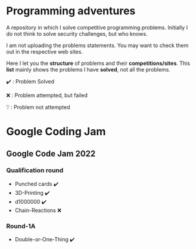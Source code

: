# Programming adventures
A repository in which I solve competitive programming problems.
Initially I do not think to solve security challenges, but who knows.

I am not uploading the problems statements. You may want to check them out in the respective web sites.

Here I let you the **structure** of problems and their **competitions/sites**. This **list** mainly shows the problems I have **solved**, not all the problems.

:heavy_check_mark: : Problem Solved

:x: : Problem attempted, but failed

:grey_question: : Problem not attempted

# Google Coding Jam
## Google Code Jam 2022
### Qualification round
* Punched cards :heavy_check_mark:
* 3D-Printing :heavy_check_mark:
* d1000000 :heavy_check_mark:
* Chain-Reactions :x:
### Round-1A
* Double-or-One-Thing :heavy_check_mark: